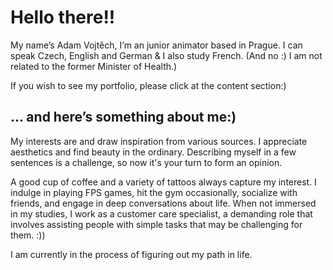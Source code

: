 # Hello there!!

My name’s Adam Vojtěch, I’m an junior animator based in Prague. I can speak Czech, English and German & I also study French. (And no :) I am not related to the former Minister of Health.)

If you wish to see my portfolio, please click at the content section:)
<!-- This is a comment, only visible to the author: Add a link to your presentation. -->
<!-- Presentations do not need to be a PDF, you may link elsewhere, such as Figma, YouTube, etc. -->
<!-- Consider adding navigation to each section (About, Featured Projects, Notes, etc.) -->

## … and here’s something about me:)

My interests are  and draw inspiration from various sources. I appreciate aesthetics and find beauty in the ordinary. Describing myself in a few sentences is a challenge, so now it's your turn to form an opinion.

A good cup of coffee and a variety of tattoos always capture my interest. I indulge in playing FPS games, hit the gym occasionally, socialize with friends, and engage in deep conversations about life. When not immersed in my studies, I work as a customer care specialist, a demanding role that involves assisting people with simple tasks that may be challenging for them. :))

I am currently in the process of figuring out my path in life. 
